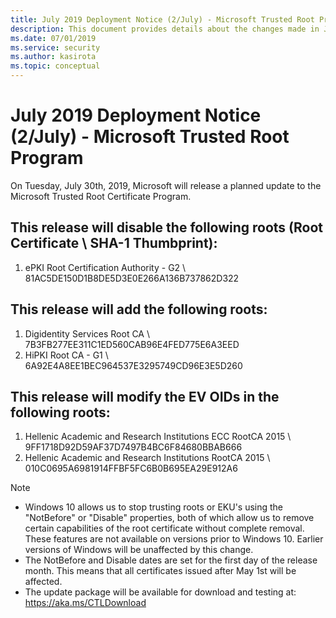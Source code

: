 ```yaml
---
title: July 2019 Deployment Notice (2/July) - Microsoft Trusted Root Program 
description: This document provides details about the changes made in July 2019 to the root store.
ms.date: 07/01/2019
ms.service: security
ms.author: kasirota
ms.topic: conceptual
---
```


# July 2019 Deployment Notice (2/July) - Microsoft Trusted Root Program 

On Tuesday, July 30th, 2019, Microsoft will release a planned update to the Microsoft Trusted Root Certificate Program.

## This release will **disable** the following roots (Root Certificate \\ SHA-1 Thumbprint):

1.  ePKI Root Certification Authority - G2 \\	81AC5DE150D1B8DE5D3E0E266A136B737862D322


## This release will **add** the following roots:
1. Digidentity Services Root CA \\	7B3FB277EE311C1ED560CAB96E4FED775E6A3EED
2. HiPKI Root CA - G1	\\ 6A92E4A8EE1BEC964537E3295749CD96E3E5D260


## This release will **modify the EV OIDs** in the following roots: 
1. Hellenic Academic and Research Institutions ECC RootCA 2015 \\	9FF1718D92D59AF37D7497B4BC6F84680BBAB666
2. Hellenic Academic and Research Institutions RootCA 2015	\\ 010C0695A6981914FFBF5FC6B0B695EA29E912A6



>[!NOTE]
> * Windows 10 allows us to stop trusting roots or EKU's using the "NotBefore" or "Disable" properties, both of which allow us to remove certain capabilities of the root certificate without complete removal. These features are not available on versions prior to Windows 10. Earlier versions of Windows will be unaffected by this change. 
> * The NotBefore and Disable dates are set for the first day of the release month. This means that all certificates issued after May 1st will be affected.  
> * The update package will be available for download and testing at: <https://aka.ms/CTLDownload>
